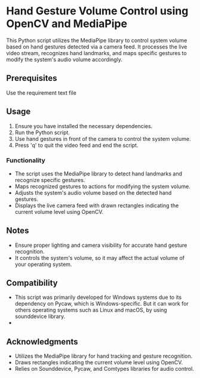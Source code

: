 # Hand Gesture Volume Control using OpenCV and MediaPipe

This Python script utilizes the MediaPipe library to control system volume based on hand gestures detected via a camera feed. It processes the live video stream, recognizes hand landmarks, and maps specific gestures to modify the system's audio volume accordingly.

## Prerequisites

Use the requirement text file

## Usage

1. Ensure you have installed the necessary dependencies.
2. Run the Python script.
3. Use hand gestures in front of the camera to control the system volume.
4. Press 'q' to quit the video feed and end the script.

### Functionality

- The script uses the MediaPipe library to detect hand landmarks and recognize specific gestures.
- Maps recognized gestures to actions for modifying the system volume.
- Adjusts the system's audio volume based on the detected hand gestures.
- Displays the live camera feed with drawn rectangles indicating the current volume level using OpenCV.

## Notes

- Ensure proper lighting and camera visibility for accurate hand gesture recognition.
- It controls the system's volume, so it may affect the actual volume of your operating system.

## Compatibility

- This script was primarily developed for Windows systems due to its dependency on Pycaw, which is Windows-specific. But it can work for others operating systems such as Linux and macOS, by using sounddevice library.
- 
## Acknowledgments

- Utilizes the MediaPipe library for hand tracking and gesture recognition.
- Draws rectangles indicating the current volume level using OpenCV.
- Relies on Sounddevice, Pycaw, and Comtypes libraries for audio control.
